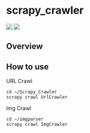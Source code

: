 # scrapy_crawler

<img src="https://img.shields.io/badge/Python-3.8-blue"></img>
<img src="https://img.shields.io/badge/Scrapy-2.5.0-blue"></img>
  
## Overview

## How to use
URL Crawl
```
cd ~/Scrapy_Crawler
scrapy crawl UrlCrawler
```
Img Crawl
```
cd ~/imgparser
scrapy crawl ImgCrawler
```
